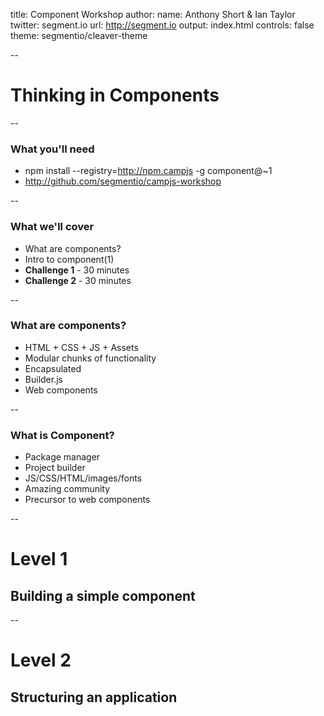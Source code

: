 title: Component Workshop
author:
  name: Anthony Short & Ian Taylor
  twitter: segment.io
  url: http://segment.io
output: index.html
controls: false
theme: segmentio/cleaver-theme

--

# Thinking in Components

--

### What you'll need

* npm install --registry=http://npm.campjs -g component@~1
* http://github.com/segmentio/campjs-workshop

--

### What we'll cover

* What are components?
* Intro to component(1)
* **Challenge 1** - 30 minutes
* **Challenge 2** - 30 minutes

--

### What are components?

* HTML + CSS + JS + Assets
* Modular chunks of functionality
* Encapsulated
* Builder.js
* Web components

--

### What is Component?

* Package manager
* Project builder
* JS/CSS/HTML/images/fonts
* Amazing community
* Precursor to web components

--

# Level 1
## Building a simple component

--

# Level 2
## Structuring an application